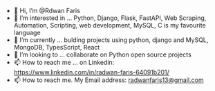 - 👋 Hi, I’m @Rdwan Faris
- 👀 I’m interested in ... Python, Django, Flask, FastAPI, Web Scraping, Automation, Scripting, web development, MySQL, C is my favourite language
- 🌱 I’m currently ... bulding projects using python, django and MySQL, MongoDB, TypesScript, React 
- 💞️ I’m looking to ... collaborate on Python open source projects
- 📫 How to reach me ... on Linkedin:  https://www.linkedin.com/in/radwan-faris-64091b201/
 - 📫 How to reach me. My Email address: radwanfaris13@gmail.com 
<!---
RNFS/RNFS is a ✨ special ✨ repository because its `README.md` (this file) appears on your GitHub profile.
You can click the Preview link to take a look at your changes.
--->
